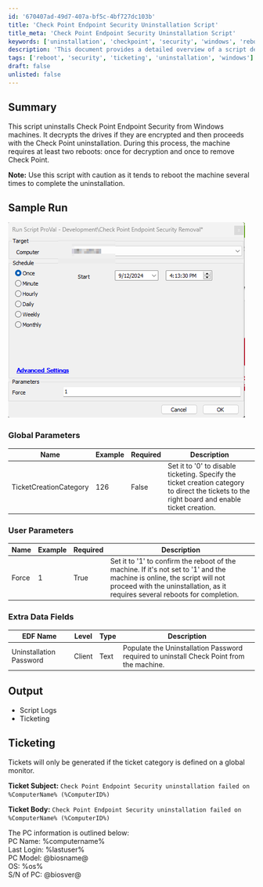 ```yaml
---
id: '670407ad-49d7-407a-bf5c-4bf727dc103b'
title: 'Check Point Endpoint Security Uninstallation Script'
title_meta: 'Check Point Endpoint Security Uninstallation Script'
keywords: ['uninstallation', 'checkpoint', 'security', 'windows', 'reboot']
description: 'This document provides a detailed overview of a script designed to uninstall Check Point Endpoint Security from Windows machines. The script handles drive decryption and requires multiple reboots for successful uninstallation, ensuring a thorough process. Caution is advised when using this script due to its reboot requirements.'
tags: ['reboot', 'security', 'ticketing', 'uninstallation', 'windows']
draft: false
unlisted: false
---
```


## Summary

This script uninstalls Check Point Endpoint Security from Windows machines. It decrypts the drives if they are encrypted and then proceeds with the Check Point uninstallation. During this process, the machine requires at least two reboots: once for decryption and once to remove Check Point.

**Note:** Use this script with caution as it tends to reboot the machine several times to complete the uninstallation.

## Sample Run

![Sample Run](../../../static/img/Check-Point-Endpoint-Security-Removal/image_1.png)

### Global Parameters

| Name                    | Example | Required | Description                                                                                                                                                      |
|-------------------------|---------|----------|------------------------------------------------------------------------------------------------------------------------------------------------------------------|
| TicketCreationCategory   | 126     | False    | Set it to '0' to disable ticketing. Specify the ticket creation category to direct the tickets to the right board and enable ticket creation.                  |

### User Parameters

| Name   | Example | Required | Description                                                                                                                                                                                                                      |
|--------|---------|----------|----------------------------------------------------------------------------------------------------------------------------------------------------------------------------------------------------------------------------------|
| Force  | 1       | True     | Set it to '1' to confirm the reboot of the machine. If it's not set to '1' and the machine is online, the script will not proceed with the uninstallation, as it requires several reboots for completion.                           |

### Extra Data Fields

| EDF Name                | Level  | Type  | Description                                                                                                      |
|-------------------------|--------|-------|------------------------------------------------------------------------------------------------------------------|
| Uninstallation Password  | Client | Text  | Populate the Uninstallation Password required to uninstall Check Point from the machine.                        |

## Output

- Script Logs
- Ticketing

## Ticketing

Tickets will only be generated if the ticket category is defined on a global monitor.

**Ticket Subject:** `Check Point Endpoint Security uninstallation failed on %ComputerName% (%ComputerID%)`

**Ticket Body:** `Check Point Endpoint Security uninstallation failed on %ComputerName% (%ComputerID%)`

The PC information is outlined below:  
PC Name: %computername%  
Last Login: %lastuser%  
PC Model: @biosname@  
OS: %os%  
S/N of PC: @biosver@  

